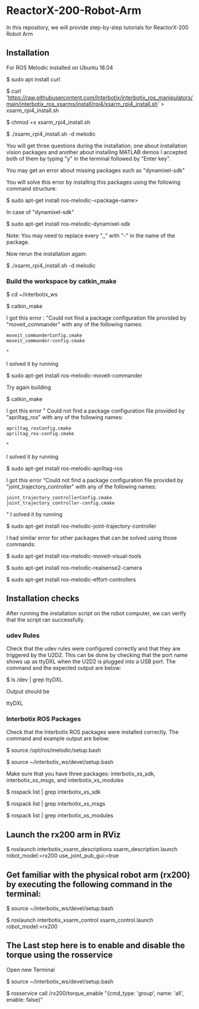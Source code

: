 # ReactorX-200-Robot-Arm
In this repository, we will provide step-by-step tutorials for ReactorX-200 Robot Arm


## Installation
For ROS Melodic installed on Ubuntu 18.04

$ sudo apt install curl

$ curl 'https://raw.githubusercontent.com/Interbotix/interbotix_ros_manipulators/main/interbotix_ros_xsarms/install/rpi4/xsarm_rpi4_install.sh' > xsarm_rpi4_install.sh

$ chmod +x xsarm_rpi4_install.sh

$ ./xsarm_rpi4_install.sh -d melodic

You will get three questions during the installation, one about installation vision packages and another about installing MATLAB demos I accepted both of them by typing "y" in the terminal followed by "Enter key".

You may get an error about missing packages such as "dynamixel-sdk"

You will solve this error by installing this packages using the following command structure:

$ sudo apt-get install ros-melodic-\<package-name\>

In case of "dynamixel-sdk"

$ sudo apt-get install ros-melodic-dynamixel-sdk


Note: You may need to replace every "_" with "-" in the name of the package. 

Now rerun the installation again:

$ ./xsarm_rpi4_install.sh -d melodic

### Build the workspace by catkin_make

$ cd ~/interbotix_ws

$ catkin_make

I got this error : "Could not find a package configuration file provided by "moveit_commander"
  with any of the following names:

    moveit_commanderConfig.cmake
    moveit_commander-config.cmake
"

I solved it by running 

$ sudo apt-get install ros-melodic-moveit-commander

Try again building

$ catkin_make

I got this error " Could not find a package configuration file provided by "apriltag_ros" with
  any of the following names:

    apriltag_rosConfig.cmake
    apriltag_ros-config.cmake
"

I solved it by running 

$ sudo apt-get install ros-melodic-apriltag-ros

I got this error "Could not find a package configuration file provided by
  "joint_trajectory_controller" with any of the following names:

    joint_trajectory_controllerConfig.cmake
    joint_trajectory_controller-config.cmake
"
I solved it by running 

$ sudo apt-get install ros-melodic-joint-trajectory-controller

I had similar error for other packages that can be solved using those commands:

$ sudo apt-get install ros-melodic-moveit-visual-tools

$ sudo apt-get install ros-melodic-realsense2-camera

$ sudo apt-get install ros-melodic-effort-controllers


## Installation checks

After running the installation script on the robot computer, we can verify that the script ran successfully.

### udev Rules

Check that the udev rules were configured correctly and that they are triggered by the U2D2. This can be done by checking that the port name shows up as ttyDXL when the U2D2 is plugged into a USB port. The command and the expected output are below:

$ ls /dev | grep ttyDXL

Output should be 

ttyDXL

### Interbotix ROS Packages

Check that the Interbotix ROS packages were installed correctly. The command and example output are below:

$ source /opt/ros/melodic/setup.bash

$ source ~/interbotix_ws/devel/setup.bash

Make sure that you have three packages: interbotix_xs_sdk, interbotix_xs_msgs, and interbotix_xs_modules

$ rospack list | grep interbotix_xs_sdk

$ rospack list | grep interbotix_xs_msgs

$ rospack list | grep interbotix_xs_modules


## Launch the rx200 arm in RViz 

$ roslaunch interbotix_xsarm_descriptions xsarm_description.launch robot_model:=rx200 use_joint_pub_gui:=true

## Get familiar with the physical robot arm (rx200) by executing the following command in the terminal:

$ source ~/interbotix_ws/devel/setup.bash

$ roslaunch interbotix_xsarm_control xsarm_control.launch robot_model:=rx200

## The Last step here is to enable and disable the torque using the rosservice

Open new Terminal

$ source ~/interbotix_ws/devel/setup.bash

$ rosservice call /rx200/torque_enable "{cmd_type: 'group', name: 'all', enable: false}"






